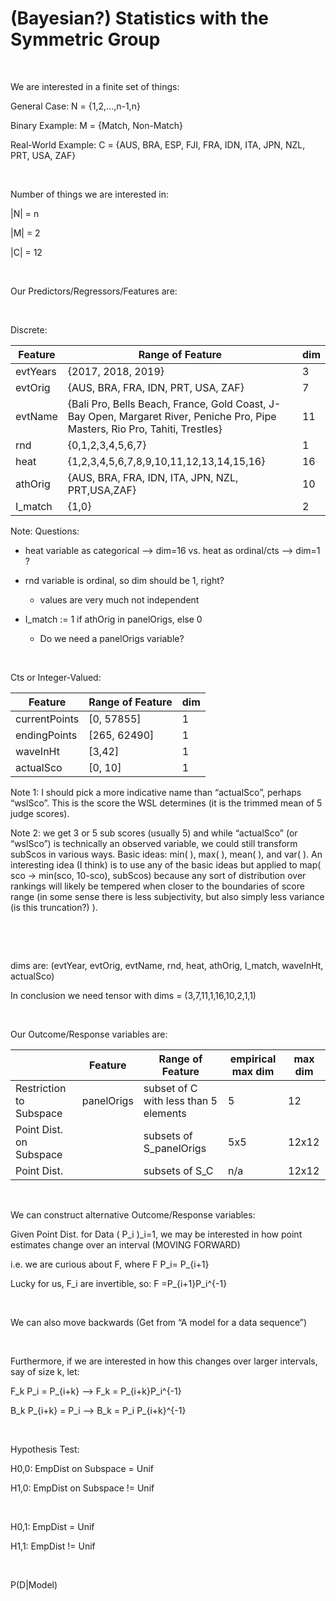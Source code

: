 (Bayesian?) Statistics with the Symmetric Group
===============================================

 

We are interested in a finite set of things:

General Case: N = {1,2,…,n-1,n}

Binary Example: M = {Match, Non-Match}

Real-World Example: C = {AUS, BRA, ESP, FJI, FRA, IDN, ITA, JPN, NZL, PRT, USA,
ZAF}

 

Number of things we are interested in:

\|N\| = n

\|M\| = 2

\|C\| = 12

 

Our Predictors/Regressors/Features are:

 

Discrete:

| Feature  | Range of Feature                                                                                                              | dim |
|----------|-------------------------------------------------------------------------------------------------------------------------------|-----|
| evtYears | {2017, 2018, 2019}                                                                                                            | 3   |
| evtOrig  | {AUS, BRA, FRA, IDN, PRT, USA, ZAF}                                                                                           | 7   |
| evtName  | {Bali Pro, Bells Beach, France, Gold Coast, J-Bay Open, Margaret River, Peniche Pro, Pipe Masters, Rio Pro, Tahiti, Trestles} | 11  |
| rnd      | {0,1,2,3,4,5,6,7}                                                                                                             | 1   |
| heat     | {1,2,3,4,5,6,7,8,9,10,11,12,13,14,15,16}                                                                                      | 16  |
| athOrig  | {AUS, BRA, FRA, IDN, ITA, JPN, NZL, PRT,USA,ZAF}                                                                              | 10  |
| I_match  | {1,0}                                                                                                                         | 2   |

Note: Questions:

-   heat variable as categorical —\> dim=16 vs. heat as ordinal/cts —\> dim=1 ?

-   rnd variable is ordinal, so dim should be 1, right?

    -   values are very much not independent

-   I_match := 1 if athOrig in panelOrigs, else 0

    -   Do we need a panelOrigs variable?

 

Cts or Integer-Valued:

| Feature       | Range of Feature | dim |
|---------------|------------------|-----|
| currentPoints | [0, 57855]       | 1   |
| endingPoints  | [265, 62490]     | 1   |
| waveInHt      | [3,42]           | 1   |
| actualSco     | [0, 10]          | 1   |

Note 1: I should pick a more indicative name than “actualSco”, perhaps “wslSco”.
This is the score the WSL determines (it is the trimmed mean of 5 judge scores).

Note 2: we get 3 or 5 sub scores (usually 5) and while “actualSco” (or “wslSco”)
is technically an observed variable, we could still transform subScos in various
ways. Basic ideas: min( ), max( ), mean( ), and var( ). An interesting idea (I
think) is to use any of the basic ideas but applied to map( sco -\> min(sco,
10-sco), subScos) because any sort of distribution over rankings will likely be
tempered when closer to the boundaries of score range (in some sense there is
less subjectivity, but also simply less variance (is this truncation?) ).

 

 

dims are: (evtYear, evtOrig, evtName, rnd, heat, athOrig, I_match, waveInHt,
actualSco)

In conclusion we need tensor with dims = (3,7,11,1,16,10,2,1,1)

 

Our Outcome/Response variables are:

|                         | Feature    | Range of Feature                      | empirical max dim | max dim |
|-------------------------|------------|---------------------------------------|-------------------|---------|
| Restriction to Subspace | panelOrigs | subset of C with less than 5 elements | 5                 | 12      |
| Point Dist. on Subspace |            | subsets of S_panelOrigs               | 5x5               | 12x12   |
| Point Dist.             |            | subsets of S_C                        | n/a               | 12x12   |

 

We can construct alternative Outcome/Response variables:

Given Point Dist. for Data ( P_i )_i=1, we may be interested in how point
estimates change over an interval (MOVING FORWARD)

i.e. we are curious about F, where F P_i= P_{i+1}

Lucky for us, F_i are invertible, so: F =P_{i+1}P_i\^{-1}

 

We can also move backwards (Get from “A model for a data sequence”)

 

Furthermore, if we are interested in how this changes over larger intervals, say
of size k, let:

F_k P_i = P_{i+k} —\> F_k = P_{i+k}P_i\^{-1}

B_k P_{i+k} = P_i —\> B_k = P_i P_{i+k}\^{-1}

 

Hypothesis Test:

H0,0: EmpDist on Subspace = Unif

H1,0: EmpDist on Subspace != Unif

 

H0,1: EmpDist = Unif

H1,1: EmpDist != Unif

 

P(D\|Model)

 

 

 

 
